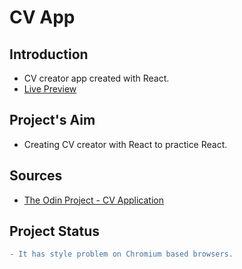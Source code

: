 # CV App
## Introduction
* CV creator app created with React.
* [Live Preview](https://ikari-shirei.github.io/cv-app/)

## Project's Aim
* Creating CV creator with React to practice React.

## Sources
* [The Odin Project - CV Application](https://www.theodinproject.com/paths/full-stack-javascript/courses/javascript/lessons/cv-application)

## Project Status
```diff
- It has style problem on Chromium based browsers.
```
